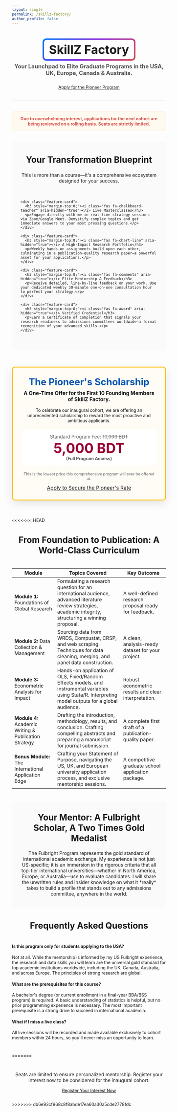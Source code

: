 ```yaml
---
layout: single
permalink: /skillz-factory/
author_profile: false
---
```


<div class="page-background-wrapper">

<div style="text-align: center; padding: 2em 0 2.5em 0; border-bottom: 1px solid #eee;">
  
  <div style="display: inline-block; padding: 5px; background: linear-gradient(135deg, #007bff, #8a2be2, #d9534f); border-radius: 12px; margin-bottom: 0.5em;">
    <h1 style="font-size: 2.8em; margin: 0; background: #fff; padding: 0.2em 0.4em; border-radius: 8px;">
      <i class="fas fa-rocket" aria-hidden="true"></i> SkillZ Factory
    </h1>
  </div>
  
  <p style="font-size: 1.3em; color: #555; max-width: 800px; margin: 0 auto 1.5em auto;">
    <strong>Your Launchpad to Elite Graduate Programs in the USA, UK, Europe, Canada & Australia.</strong>
  </p>
  <a href="https://forms.gle/Y22hoWX7SqhEwUW17" class="btn btn--success btn--lg" target="_blank" rel="noopener noreferrer">Apply for the Pioneer Program</a>
</div>

<div class="urgency-box-animated" style="text-align: center; padding: 1em; background-color: #fffaf0; border: 1px solid #ffeaca; border-radius: 8px; max-width: 800px; margin: 2.5em auto;">
  <p style="margin: 0; font-weight: bold; color: #d9534f;">
    <i class="fas fa-fire" aria-hidden="true"></i> Due to overwhelming interest, applications for the next cohort are being reviewed on a rolling basis. Seats are strictly limited.
  </p>
</div>


<div style="background-color: rgba(249, 249, 249, 0.7); padding: 3em 2em; border-radius: 8px; margin-bottom: 3em;">
  <h2 style="text-align: center; margin-top: 0; font-size: 2em;">Your Transformation Blueprint</h2>
  <p style="text-align: center; max-width: 700px; margin: 0 auto 2.5em auto; font-size: 1.1em;">
    This is more than a course—it's a comprehensive ecosystem designed for your success.
  </p>
  <div style="display: grid; grid-template-columns: repeat(auto-fit, minmax(280px, 1fr)); gap: 2em;">
    
    <div class="feature-card">
      <h3 style="margin-top:0;"><i class="fas fa-chalkboard-teacher" aria-hidden="true"></i> Live Masterclasses</h3>
      <p>Engage directly with me in real-time strategy sessions via Zoom/Google Meet. Demystify complex topics and get immediate answers to your most pressing questions.</p>
    </div>

    <div class="feature-card">
      <h3 style="margin-top:0;"><i class="fas fa-chart-line" aria-hidden="true"></i> A High-Impact Research Portfolio</h3>
      <p>Weekly hands-on assignments build upon each other, culminating in a publication-quality research paper—a powerful asset for your applications.</p>
    </div>

    <div class="feature-card">
      <h3 style="margin-top:0;"><i class="fas fa-comments" aria-hidden="true"></i> Elite Mentorship & Feedback</h3>
      <p>Receive detailed, line-by-line feedback on your work. Use your dedicated weekly 30-minute one-on-one consultation hour to perfect your strategy.</p>
    </div>

    <div class="feature-card">
      <h3 style="margin-top:0;"><i class="fas fa-award" aria-hidden="true"></i> Verified Credential</h3>
      <p>Earn a Certificate of Completion that signals your research readiness to admissions committees worldwide—a formal recognition of your advanced skills.</p>
    </div>

  </div>
</div>


<div class="pricing-box" style="border: 3px solid #ffc107; background: #fffcf5; border-radius: 10px; text-align: center; padding: 2em; max-width: 700px; margin: 4em auto; box-shadow: 0 10px 30px rgba(0,0,0,0.1);">
  <h2 style="margin-top: 0; font-size: 2.2em; color: #0056b3;">The Pioneer's Scholarship</h2>
  <p style="font-size: 1.2em; margin-top: -1em; margin-bottom: 1em;"><strong>A One-Time Offer for the First 10 Founding Members of SkillZ Factory.</strong></p>
  <p>To celebrate our inaugural cohort, we are offering an unprecedented scholarship to reward the most proactive and ambitious applicants.</p>
  <div class="price" style="margin: 1.5em 0; padding: 1em; background: #fff; border-radius: 8px;">
    <span style="font-size: 1.1em; color: #666;">Standard Program Fee: <del>10,000 BDT</del></span>
    <br>
    <strong style="font-size: 3.2em; font-weight: bold; color: #990033; display: block; margin-top: 0.1em; line-height: 1.1;">5,000 BDT</strong>
    <span style="font-weight: bold; color: #555;">(Full Program Access)</span>
  </div>
  <p style="font-size: 0.9em; color: #666;">This is the lowest price this comprehensive program will ever be offered at.</p>
  <a href="https://forms.gle/Y22hoWX7SqhEwUW17" class="btn btn--danger btn--lg" target="_blank" rel="noopener noreferrer" style="margin-top: 1em; padding: 0.8em 2em; font-size: 1.2em; width: 100%;">Apply to Secure the Pioneer's Rate</a>
</div>


<<<<<<< HEAD
<h2 style="text-align: center; margin-bottom: 1.5em; font-size: 2em;">From Foundation to Publication: A World-Class Curriculum</h2>
<div class="syllabus-table-wrapper">
  <table class="syllabus-table">
    <thead>
      <tr><th>Module</th><th>Topics Covered</th><th>Key Outcome</th></tr>
    </thead>
    <tbody>
      <tr><td><strong>Module 1:</strong> Foundations of Global Research</td><td>Formulating a research question for an international audience, advanced literature review strategies, academic integrity, structuring a winning proposal.</td><td>A well-defined research proposal ready for feedback.</td></tr>
      <tr><td><strong>Module 2:</strong> Data Collection & Management</td><td>Sourcing data from WRDS, Compustat, CRSP, and web scraping. Techniques for data cleaning, merging, and panel data construction.</td><td>A clean, analysis-ready dataset for your project.</td></tr>
      <tr><td><strong>Module 3:</strong> Econometric Analysis for Impact</td><td>Hands-on application of OLS, Fixed/Random Effects models, and instrumental variables using Stata/R. Interpreting model outputs for a global audience.</td><td>Robust econometric results and clear interpretation.</td></tr>
      <tr><td><strong>Module 4:</strong> Academic Writing & Publication Strategy</td><td>Drafting the introduction, methodology, results, and conclusion. Crafting compelling abstracts and preparing a manuscript for journal submission.</td><td>A complete first draft of a publication-quality paper.</td></tr>
      <tr><td><strong>Bonus Module:</strong> The International Application Edge</td><td>Crafting your Statement of Purpose, navigating the US, UK, and European university application process, and exclusive mentorship sessions.</td><td>A competitive graduate school application package.</td></tr>
    </tbody>
  </table>
</div>


<div class="usp-section" style="text-align: center; background-color: rgba(249, 249, 249, 0.7); padding: 2.5em 2em; margin: 3em 0; border-radius: 8px;">
  <h2 style="margin-top: 0; font-size: 2em;">Your Mentor: A Fulbright Scholar, A Two Times Gold Medalist</h2>
  <p style="max-width: 800px; margin: auto; font-size: 1.1em;">The Fulbright Program represents the gold standard of international academic exchange. My experience is not just US-specific; it is an immersion in the rigorous criteria that all top-tier international universities—whether in North America, Europe, or Australia—use to evaluate candidates. I will share the unwritten rules and insider knowledge on what it *really* takes to build a profile that stands out to any admissions committee, anywhere in the world.</p>
</div>


<div style="max-width: 800px; margin: 3em auto;">
  <h2 style="text-align: center; margin-bottom: 1.5em; font-size: 2em;">Frequently Asked Questions</h2>
  <h4>Is this program only for students applying to the USA?</h4>
  <p>Not at all. While the mentorship is informed by my US Fulbright experience, the research and data skills you will learn are the universal gold standard for top academic institutions worldwide, including the UK, Canada, Australia, and across Europe. The principles of strong research are global.</p>
  <h4>What are the prerequisites for this course?</h4>
  <p>A bachelor's degree (or current enrollment in a final-year BBA/BSS program) is required. A basic understanding of statistics is helpful, but no prior programming experience is necessary. The most important prerequisite is a strong drive to succeed in international academia.</p>
  <h4>What if I miss a live class?</h4>
  <p>All live sessions will be recorded and made available exclusively to cohort members within 24 hours, so you'll never miss an opportunity to learn.</p>
</div>
=======
  <div class="cta-section" style="text-align: center; padding: 2em 0;">
    <p style="font-size: 1.1em;">Seats are limited to ensure personalized mentorship. Register your interest now to be considered for the inaugural cohort.</p>
    <a href="https://forms.gle/X21sXtrHdmBnFi6JA" class="btn btn--success btn--lg" target="_blank" rel="noopener noreferrer">Register Your Interest Now</a>
  </div>
>>>>>>> db6e93cf968c8f8abde17ea60a30a5cde2778fdc

</div>
